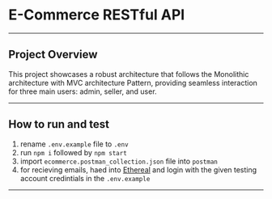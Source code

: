 # E-Commerce RESTful API

---

## Project Overview

This project showcases a robust architecture that follows the Monolithic architecture with MVC architecture Pattern, providing seamless interaction for three main users: admin, seller, and user.

---

## How to run and test

1. rename `.env.example` file to `.env`
1. run `npm i` followed by `npm start`
1. import `ecommerce.postman_collection.json` file into `postman`
1. for recieving emails, haed into [Ethereal](https://ethereal.email/) and login with the given testing account credintials in the `.env.example`

---
